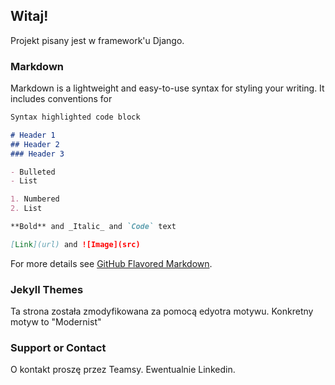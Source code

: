 ## Witaj!

Projekt pisany jest w framework'u Django. 

### Markdown

Markdown is a lightweight and easy-to-use syntax for styling your writing. It includes conventions for

```markdown
Syntax highlighted code block

# Header 1
## Header 2
### Header 3

- Bulleted
- List

1. Numbered
2. List

**Bold** and _Italic_ and `Code` text

[Link](url) and ![Image](src)
```

For more details see [GitHub Flavored Markdown](https://guides.github.com/features/mastering-markdown/).

### Jekyll Themes

Ta strona została zmodyfikowana za pomocą edyotra motywu. Konkretny motyw to "Modernist"

### Support or Contact

O kontakt proszę przez Teamsy. Ewentualnie Linkedin.
